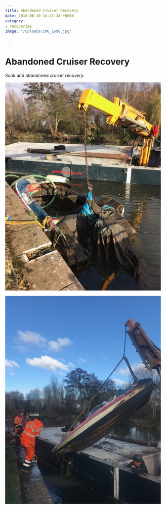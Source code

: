 ```yaml
---
title: Abandoned Cruiser Recovery
date: 2018-08-30 14:27:34 +0000
category:
- recoveries
image: "/uploads/IMG_1699.jpg"

---
```

# Abandoned Cruiser Recovery

Sunk and abandoned cruiser recovery:

![](/uploads/IMG_1698.jpg)

![](/uploads/IMG_1699.jpg)